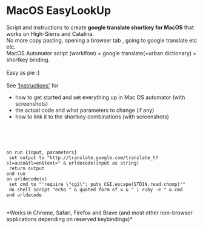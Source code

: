 # MacOS EasyLookUp
Script and instructions to create **google translate shortkey for MacOS** that works on High-Sierra and Catalina. </br>
No more copy pasting, opening a browser tab , going to google translate etc etc. </br>MacOS Automator script (worklfow) + google translate(+urban dictionary) + shortkey binding.</br>
</br>
Easy as pie :)
</br>
</br>
See ['Instructions'](/Instructions.md) for</br>
- how to get started and set everything up in Mac OS automator (with screenshots)
- the actual code and what parameters to change (if any)
- how to link it to the shortkey combinations (with screenshots)
</br>
</br>
</br>


```
on run {input, parameters}
 set output to "http://translate.google.com/translate_t?sl=auto&tl=en&text=" & urldecode(input as string)
 return output
end run
on urldecode(x)
 set cmd to "'require \"cgi\"; puts CGI.escape(STDIN.read.chomp)'"
 do shell script "echo " & quoted form of x & " | ruby -e " & cmd
end urldecode
```

</br>
*Works in Chrome, Safari, Firefox and Brave (and most other non-browser applications depending on reserved keybindings)*

